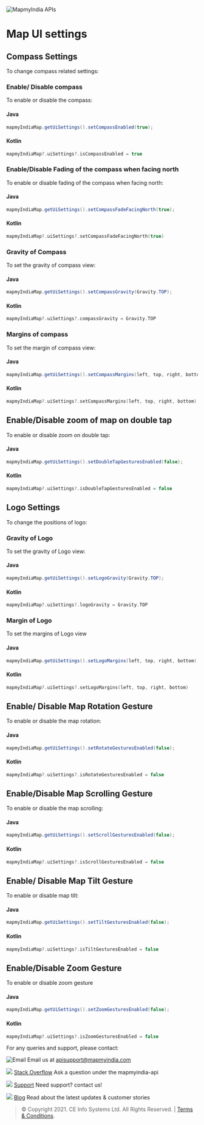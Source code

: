

![MapmyIndia APIs](https://www.mapmyindia.com/api/img/mapmyindia-api.png)
# Map UI settings

## Compass Settings
To change compass related settings:
### Enable/ Disable compass
To enable or disable the compass:
#### Java
~~~java
mapmyIndiaMap.getUiSettings().setCompassEnabled(true);
~~~

#### Kotlin
~~~kotlin
mapmyIndiaMap?.uiSettings?.isCompassEnabled = true
~~~
### Enable/Disable Fading of the compass when facing north
To enable or disable fading of the compass when facing north:
#### Java
~~~java
mapmyIndiaMap.getUiSettings().setCompassFadeFacingNorth(true);
~~~
#### Kotlin
~~~kotlin
mapmyIndiaMap?.uiSettings?.setCompassFadeFacingNorth(true)
~~~
### Gravity of Compass
To set the gravity of compass view:
#### Java
~~~java
mapmyIndiaMap.getUiSettings().setCompassGravity(Gravity.TOP);
~~~
#### Kotlin
~~~kotlin
mapmyIndiaMap?.uiSettings?.compassGravity = Gravity.TOP
~~~
### Margins of compass
To set the margin of compass view:
#### Java
~~~java
mapmyIndiaMap.getUiSettings().setCompassMargins(left, top, right, bottom);
~~~

#### Kotlin
~~~kotlin
mapmyIndiaMap?.uiSettings?.setCompassMargins(left, top, right, bottom)
~~~

## Enable/Disable zoom of map on double tap
To enable or disable zoom on double tap:
#### Java
~~~java
mapmyIndiaMap.getUiSettings().setDoubleTapGesturesEnabled(false);
~~~
#### Kotlin
~~~kotlin
mapmyIndiaMap?.uiSettings?.isDoubleTapGesturesEnabled = false
~~~

## Logo Settings
To change the positions of logo:
### Gravity of Logo
To set the gravity of Logo view:
#### Java
~~~java
mapmyIndiaMap.getUiSettings().setLogoGravity(Gravity.TOP);
~~~

#### Kotlin
~~~kotlin
mapmyIndiaMap?.uiSettings?.logoGravity = Gravity.TOP
~~~

### Margin of Logo
To set the margins of Logo view
#### Java
~~~java
mapmyIndiaMap.getUiSettings().setLogoMargins(left, top, right, bottom);
~~~
#### Kotlin
~~~kotlin
mapmyIndiaMap?.uiSettings?.setLogoMargins(left, top, right, bottom)
~~~
## Enable/ Disable Map Rotation Gesture
To enable or disable the map rotation:
#### Java
~~~java
mapmyIndiaMap.getUiSettings().setRotateGesturesEnabled(false);
~~~

#### Kotlin
~~~kotlin
mapmyIndiaMap?.uiSettings?.isRotateGesturesEnabled = false
~~~
## Enable/Disable Map Scrolling Gesture
To enable or disable the map scrolling:
#### Java
~~~java
mapmyIndiaMap.getUiSettings().setScrollGesturesEnabled(false);
~~~ 
#### Kotlin
~~~kotlin
mapmyIndiaMap?.uiSettings?.isScrollGesturesEnabled = false
~~~
## Enable/ Disable Map Tilt Gesture
To enable or disable map tilt:
#### Java
~~~java
mapmyIndiaMap.getUiSettings().setTiltGesturesEnabled(false);
~~~
#### Kotlin
~~~kotlin
mapmyIndiaMap?.uiSettings?.isTiltGesturesEnabled = false
~~~

## Enable/Disable Zoom Gesture
To enable or disable zoom gesture
#### Java
~~~java
mapmyIndiaMap.getUiSettings().setZoomGesturesEnabled(false);
~~~
#### Kotlin
~~~kotlin
mapmyIndiaMap?.uiSettings?.isZoomGesturesEnabled = false
~~~

For any queries and support, please contact:

![Email](https://www.google.com/a/cpanel/mapmyindia.co.in/images/logo.gif?service=google_gsuite)
Email us at [apisupport@mapmyindia.com](mailto:apisupport@mapmyindia.com)

![](https://www.mapmyindia.com/api/img/icons/stack-overflow.png)
[Stack Overflow](https://stackoverflow.com/questions/tagged/mapmyindia-api)
Ask a question under the mapmyindia-api

![](https://www.mapmyindia.com/api/img/icons/support.png)
[Support](https://www.mapmyindia.com/api/index.php#f_cont)
Need support? contact us!

![](https://www.mapmyindia.com/api/img/icons/blog.png)
[Blog](http://www.mapmyindia.com/blog/)
Read about the latest updates & customer stories


> © Copyright 2021. CE Info Systems Ltd. All Rights Reserved. | [Terms & Conditions](http://www.mapmyindia.com/api/terms-&-conditions).